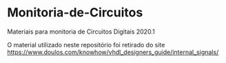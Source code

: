 # Monitoria-de-Circuitos
Materiais para monitoria de Circuitos Digitais 2020.1

O material utilizado neste repositório foi retirado do site https://www.doulos.com/knowhow/vhdl_designers_guide/internal_signals/ 
